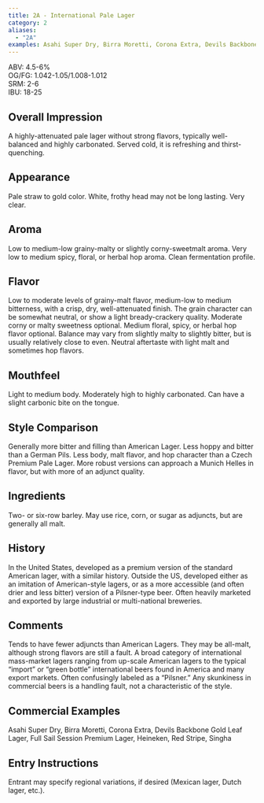 ```yaml
---
title: 2A - International Pale Lager
category: 2
aliases: 
  - "2A"
examples: Asahi Super Dry, Birra Moretti, Corona Extra, Devils Backbone Gold Leaf Lager, Full Sail Session Premium Lager, Heineken, Red Stripe, Singha
---
```


ABV: 4.5-6%  
OG/FG: 1.042-1.05/1.008-1.012  
SRM: 2-6  
IBU: 18-25

## Overall Impression
A highly-attenuated pale lager without strong flavors, typically well-balanced and highly carbonated. Served cold, it is refreshing and thirst-quenching.

## Appearance
Pale straw to gold color. White, frothy head may not be long lasting. Very clear.

## Aroma
Low to medium-low grainy-malty or slightly corny-sweetmalt aroma. Very low to medium spicy, floral, or herbal hop aroma. Clean fermentation profile.

## Flavor
Low to moderate levels of grainy-malt flavor, medium-low to medium bitterness, with a crisp, dry, well-attenuated finish. The grain character can be somewhat neutral, or show a light bready-crackery quality. Moderate corny or malty sweetness optional. Medium floral, spicy, or herbal hop flavor optional. Balance may vary from slightly malty to slightly bitter, but is usually relatively close to even. Neutral aftertaste with light malt and sometimes hop flavors.

## Mouthfeel
Light to medium body. Moderately high to highly carbonated. Can have a slight carbonic bite on the tongue.

## Style Comparison
Generally more bitter and filling than American Lager. Less hoppy and bitter than a German Pils. Less body, malt flavor, and hop character than a Czech Premium Pale Lager. More robust versions can approach a Munich Helles in flavor, but with more of an adjunct quality.

## Ingredients
Two- or six-row barley. May use rice, corn, or sugar as adjuncts, but are generally all malt.

## History
In the United States, developed as a premium version of the standard American lager, with a similar history. Outside the US, developed either as an imitation of American-style lagers, or as a more accessible (and often drier and less bitter) version of a Pilsner-type beer. Often heavily marketed and exported by large industrial or multi-national breweries.

## Comments
Tends to have fewer adjuncts than American Lagers. They may be all-malt, although strong flavors are still a fault. A broad category of international mass-market lagers ranging from up-scale American lagers to the typical “import” or “green bottle” international beers found in America and many export markets. Often confusingly labeled as a “Pilsner.” Any skunkiness in commercial beers is a handling fault, not a characteristic of the style.

## Commercial Examples
Asahi Super Dry, Birra Moretti, Corona Extra, Devils Backbone Gold Leaf Lager, Full Sail Session Premium Lager, Heineken, Red Stripe, Singha






## Entry Instructions
Entrant may specify regional variations, if desired (Mexican lager, Dutch lager, etc.).
